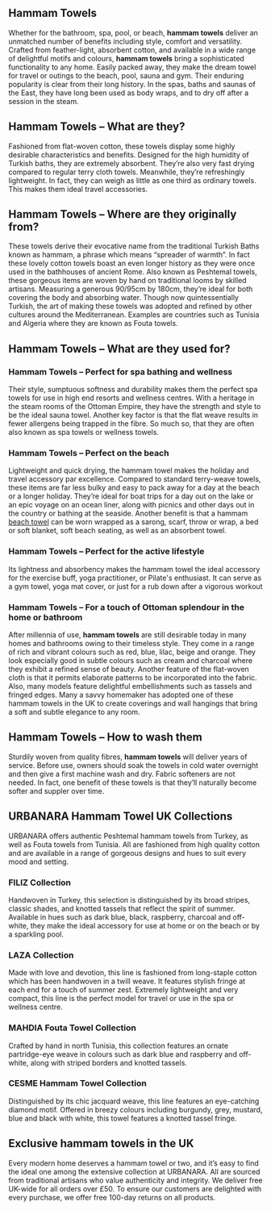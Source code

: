 ## Hammam Towels

Whether for the bathroom, spa, pool, or beach, **hammam towels** deliver an unmatched number of benefits including style, comfort and versatility. Crafted from feather-light, absorbent cotton, and available in a wide range of delightful motifs and colours, **hammam towels** bring a sophisticated functionality to any home. Easily packed away, they make the dream towel for travel or outings to the beach, pool, sauna and gym. Their enduring popularity is clear from their long history. In the spas, baths and saunas of the East, they have long been used as body wraps, and to dry off after a session in the steam.

## Hammam Towels – What are they?

Fashioned from flat-woven cotton, these towels display some highly desirable characteristics and benefits. Designed for the high humidity of Turkish baths, they are extremely absorbent. They’re also very fast drying compared to regular terry cloth towels. Meanwhile, they’re refreshingly lightweight. In fact, they can weigh as little as one third as ordinary towels. This makes them ideal travel accessories.

## Hammam Towels – Where are they originally from?

These towels derive their evocative name from the traditional Turkish Baths known as hammam, a phrase which means “spreader of warmth”. In fact these lovely cotton towels boast an even longer history as they were once used in the bathhouses of ancient Rome. Also known as Peshtemal towels, these gorgeous items are woven by hand on traditional looms by skilled artisans. Measuring a generous 90/95cm by 180cm, they’re ideal for both covering the body and absorbing water. Though now quintessentially Turkish, the art of making these towels was adopted and refined by other cultures around the Mediterranean. Examples are countries such as Tunisia and Algeria where they are known as Fouta towels.

## Hammam Towels – What are they used for?

### Hammam Towels – Perfect for spa bathing and wellness

Their style, sumptuous softness and durability makes them the perfect spa towels for use in high end resorts and wellness centres. With a heritage in the steam rooms of the Ottoman Empire, they have the strength and style to be the ideal sauna towel. Another key factor is that the flat weave results in fewer allergens being trapped in the fibre. So much so, that they are often also known as spa towels or wellness towels.

### Hammam Towels – Perfect on the beach

Lightweight and quick drying, the hammam towel makes the holiday and travel accessory par excellence. Compared to standard terry-weave towels, these items are far less bulky and easy to pack away for a day at the beach or a longer holiday. They’re ideal for boat trips for a day out on the lake or an epic voyage on an ocean liner, along with picnics and other days out in the country or bathing at the seaside. Another benefit is that a hammam [beach towel](https://www.urbanara.co.uk/towels/beach-towels) can be worn wrapped as a sarong, scarf, throw or wrap, a bed or soft blanket, soft beach seating, as well as an absorbent towel.

### Hammam Towels – Perfect for the active lifestyle

Its lightness and absorbency makes the hammam towel the ideal accessory for the exercise buff, yoga practitioner, or Pilate's enthusiast. It can serve as a gym towel, yoga mat cover, or just for a rub down after a vigorous workout

### Hammam Towels – For a touch of Ottoman splendour in the home or bathroom

After millennia of use, **hammam towels** are still desirable today in many homes and bathrooms owing to their timeless style. They come in a range of rich and vibrant colours such as red, blue, lilac, beige and orange. They look especially good in subtle colours such as cream and charcoal where they exhibit a refined sense of beauty. Another feature of the flat-woven cloth is that it permits elaborate patterns to be incorporated into the fabric. Also, many models feature delightful embellishments such as tassels and fringed edges. Many a savvy homemaker has adopted one of these hammam towels in the UK to create coverings and wall hangings that bring a soft and subtle elegance to any room.

## Hammam Towels – How to wash them

Sturdily woven from quality fibres, **hammam towels** will deliver years of service. Before use, owners should soak the towels in cold water overnight and then give a first machine wash and dry. Fabric softeners are not needed. In fact, one benefit of these towels is that they’ll naturally become softer and suppler over time. 

## URBANARA Hammam Towel UK Collections

URBANARA offers authentic Peshtemal hammam towels from Turkey, as well as Fouta towels from Tunisia. All are fashioned from high quality cotton and are available in a range of gorgeous designs and hues to suit every mood and setting.

### FILIZ Collection

Handwoven in Turkey, this selection is distinguished by its broad stripes, classic shades, and knotted tassels that reflect the spirit of summer. Available in hues such as dark blue, black, raspberry, charcoal and off-white, they make the ideal accessory for use at home or on the beach or by a sparkling pool.

### LAZA Collection

Made with love and devotion, this line is fashioned from long-staple cotton which has been handwoven in a twill weave. It features stylish fringe at each end for a touch of summer zest. Extremely lightweight and very compact, this line is the perfect model for travel or use in the spa or wellness centre.

### MAHDIA Fouta Towel Collection

Crafted by hand in north Tunisia, this collection features an ornate partridge-eye weave in colours such as dark blue and raspberry and off-white, along with striped borders and knotted tassels.

### CESME Hammam Towel Collection

Distinguished by its chic jacquard weave, this line features an eye-catching diamond motif. Offered in breezy colours including burgundy, grey, mustard, blue and black with white, this towel features a knotted tassel fringe.

## Exclusive hammam towels in the UK

Every modern home deserves a hammam towel or two, and it’s easy to find the ideal one among the extensive collection at URBANARA. All are sourced from traditional artisans who value authenticity and integrity. We deliver free UK-wide for all orders over £50. To ensure our customers are delighted with every purchase, we offer free 100-day returns on all products.
